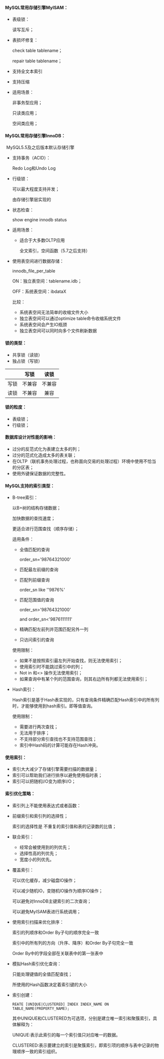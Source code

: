 #### MySQL常用存储引擎MyISAM：

- 表级锁：

  读写互斥；

- 表损坏修复：

  check table tablename；

  repair table tablename；

- 支持全文本索引

- 支持压缩

- 适用场景：

  非事务型应用；

  只读类应用；

  空间类应用；

#### MySQL常用存储引擎InnoDB：

​	MySQL5.5及之后版本默认存储引擎

- 支持事务（ACID）：

  Redo Log和Undo Log


- 行级锁：

  可以最大程度支持并发；

  由存储引擎层实现的

- 状态检查：

  show engine innodb status

- 适用场景：

  - 适合于大多数OLTP应用

    全文索引，空间函数（5.7之后支持）

- 使用表空间进行数据存储：

  innodb_file_per_table

  ON：独立表空间：tablename.idb；

  OFF：系统表空间：ibdataX

  比较：

  - 系统表空间无法简单的收缩文件大小
  - 独立表空间可以通过optimize table命令收缩系统文件
  - 系统表空间会产生IO瓶颈
  - 独立表空间可以同时向多个文件刷新数据

#### 锁的类型：

- 共享锁（读锁）
- 独占锁（写锁）

|      |  写锁  |  读锁  |
| :--: | :----: | :----: |
| 写锁 | 不兼容 | 不兼容 |
| 读锁 | 不兼容 |  兼容  |

#### 锁的粒度：

- 表级锁；
- 行级锁；

#### 数据库设计对性能的影响：

 * 过分的反范式化为表建立太多的列；
 * 过分的范式化造成太多的表关联；
 * 在OLTP（联机事务处理过程，也称面向交易的处理过程）环境中使用不恰当的分区表；
 * 使用外键保证数据的完整性。

#### MySQL支持的索引类型：

 * B-tree索引：

   以B+树的结构存储数据；

   加快数据的查找速度；

   更适合进行范围查找（顺序存储）；

   适用条件：

    * 全值匹配的查询

      order_sn='98764321000'

    * 匹配最左前缀的查询

    * 匹配列前缀查询

      order_sn like ''9876%'

   * 匹配范围值的查询

     order_sn>'98764321000'

     and order_sn<'9876111111'

   * 精确匹配左前列并范围匹配另外一列

   * 只访问索引的查询

   使用限制：

    * 如果不是按照索引最左列开始查找，则无法使用索引；
    * 使用索引时不能跳过索引中的列；
    * Not in 和<> 操作无法使用索引；
    * 如果查询中有某个列的范围查询，则其右边所有列都无法使用索引；

* Hash索引：

  Hash索引是基于Hash表实现的，只有查询条件精确匹配Hash索引中的所有列时，才能够使用到hash索引。即等值查询。

  使用限制：

   * 需要进行两次查找；
   * 无法用于排序；
   * 不支持部分索引查找也不支持范围查找；
   * 索引中Hash码的计算可能存在Hash冲突。

#### 使用索引：

 * 索引大大减少了存储引擎需要扫描的数据量；
 * 索引可以帮助我们进行排序以避免使用临时表；
 * 索引可以把随机I/O变为顺序I/O；

#### 索引优化策略：

 * 索引列上不能使用表达式或者函数：

 * 前缀索引和索引列的选择性；

   索引的选择性是 不重复的索引值和表的记录数的比值；

* 联合索引：

   * 经常会被使用到的列优先；
   * 选择性高的列优先；
   * 宽度小的列优先。

* 覆盖索引：

  可以优化缓存，减少磁盘IO操作；

  可以减少随机IO，变随机IO操作为顺序IO操作；

  可以避免对InnoDB主键索引的二次查询；

  可以避免MyISAM表进行系统调用；

* 使用索引扫描来优化排序：

  索引的列顺序和Order By子句的顺序完全一致

  索引中的所有列的方向（升序、降序）和Order By子句完全一致

  Order By中的字段全部在关联表中的第一张表中

* 模拟Hash索引优化查询：

  只能处理键值的全值匹配查找；

  所使用的Hash函数决定着索引键的大小

* 索引创建：

   ```mysql
   REATE [UNIQUE|CLUSTERED] INDEX INDEX_NAME ON TABLE_NAME(PROPERTY_NAME);
   ```

   其中UNIQUE和CLUSTERED为可选项，分别是建立唯一索引和聚簇索引，具体解释为：

   UNIQUE:表示此索引的每一个索引值只对应唯一的数据。

   CLUSTERED:表示要建立的索引是聚簇索引，即索引项的顺序与表中记录的物理顺序一致的索引组织。

   ​

​